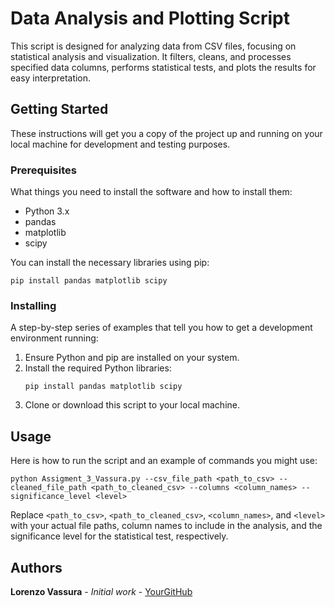 # Data Analysis and Plotting Script

This script is designed for analyzing data from CSV files, focusing on statistical analysis and visualization. It filters, cleans, and processes specified data columns, performs statistical tests, and plots the results for easy interpretation.

## Getting Started

These instructions will get you a copy of the project up and running on your local machine for development and testing purposes.

### Prerequisites

What things you need to install the software and how to install them:

- Python 3.x
- pandas
- matplotlib
- scipy

You can install the necessary libraries using pip:

```
pip install pandas matplotlib scipy
```

### Installing

A step-by-step series of examples that tell you how to get a development environment running:

1. Ensure Python and pip are installed on your system.
2. Install the required Python libraries:
    ```
    pip install pandas matplotlib scipy
    ```
3. Clone or download this script to your local machine.

## Usage

Here is how to run the script and an example of commands you might use:

```
python Assigment_3_Vassura.py --csv_file_path <path_to_csv> --cleaned_file_path <path_to_cleaned_csv> --columns <column_names> --significance_level <level>
```

Replace `<path_to_csv>`, `<path_to_cleaned_csv>`, `<column_names>`, and `<level>` with your actual file paths, column names to include in the analysis, and the significance level for the statistical test, respectively.

## Authors

**Lorenzo Vassura** - *Initial work* - [YourGitHub](http://example.com)
